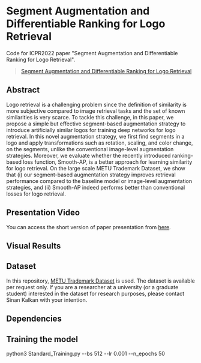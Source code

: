 #  Segment Augmentation and Differentiable Ranking for Logo Retrieval

Code for ICPR2022 paper "Segment Augmentation and Differentiable Ranking for Logo Retrieval".
> [Segment Augmentation and Differentiable Ranking for Logo Retrieval](https://arxiv.org/abs/2209.02482)
## Abstract
Logo retrieval is a challenging problem since the definition of similarity is more subjective compared to image retrieval tasks and the set of known similarities is very scarce. To tackle this challenge, in this paper, we propose a simple but effective segment-based augmentation strategy to introduce artificially similar logos for training deep networks for logo retrieval. In this novel augmentation strategy, we first find segments in a logo and apply transformations such as rotation, scaling, and color change, on the segments, unlike the conventional image-level augmentation strategies. Moreover, we evaluate whether the recently introduced ranking-based loss function, Smooth-AP, is a better approach for learning similarity for logo retrieval. On the large scale METU Trademark Dataset, we show that (i) our segment-based augmentation strategy improves retrieval performance compared to the baseline model or image-level augmentation strategies, and (ii) Smooth-AP indeed performs better than conventional losses for logo retrieval. 

## Presentation Video

You can access the short version of paper presentation from [here](https://www.youtube.com/watch?v=06d4OvMqmWg). 

## Visual Results

## Dataset
In this repository, [METU Trademark Dataset](https://github.com/neouyghur/METU-TRADEMARK-DATASET) is used. The dataset is available per request only. If you are a researcher at a university (or a graduate student) interested in the dataset for research purposes, please contact Sinan Kalkan with your intention.
## Dependencies





## Training the model

python3 Standard_Training.py  --bs 512 --lr 0.001 --n_epochs 50


